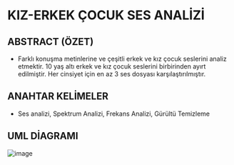 # KIZ-ERKEK ÇOCUK SES ANALİZİ

## ABSTRACT (ÖZET)
- Farklı konuşma metinlerine ve çeşitli erkek ve kız çocuk seslerini analiz etmektir. 10 yaş altı erkek ve kız çocuk seslerini birbirinden ayırt edilmiştir. Her cinsiyet için en az 3 ses dosyası karşılaştırılmıştır.

## ANAHTAR KELİMELER
- Ses analizi, Spektrum Analizi, Frekans Analizi, Gürültü Temizleme

## UML DİAGRAMI
  ![image](https://github.com/iremcann/dsp_signal_processing/assets/111240993/3ef6ed2f-01f1-4431-ad80-99c38f0254a3)
